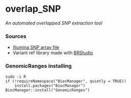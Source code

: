 # overlap_SNP
*An automated overlapped SNP extraction tool*    

### Sources
- [Illumina SNP array file](https://support.illumina.com/array/array_kits/infinium-global-diversity-array/product-files.html)
- Variant ref library made with [BRStudio](https://github.com/chenh19/BRStudio)

### GenomicRanges installing
```
sudo -i R
if (!requireNamespace("BiocManager", quietly = TRUE))
    install.packages("BiocManager")
BiocManager::install("GenomicRanges")
```

